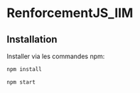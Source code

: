 # RenforcementJS_IIM

## Installation

Installer via les commandes npm:

```bash
npm install 
```

```bash
npm start
```
